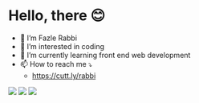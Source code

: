 # Hello, there 😊
- 👋  I’m Fazle Rabbi
- 👀 I’m interested in coding
- 🌱 I’m currently learning front end web development
- 📫 How to reach me ⤵️
    * https://cutt.ly/rabbi

![](https://img.shields.io/github/forks/fh-rabbi/fh-rabbi) 
![](https://img.shields.io/github/license/fh-rabbi/fh-rabbi)
![](https://img.shields.io/twitter/url?url=https%3A%2F%2Fgithub.com%2Ffh-rabbi%2Ffh-rabbi)
